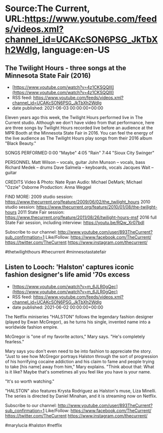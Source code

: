 # Source:The Current, URL:https://www.youtube.com/feeds/videos.xml?channel_id=UCAKcSON6PSG_JkTbXh2WdIg, language:en-US

## The Twilight Hours - three songs at the Minnesota State Fair (2016)
 - [https://www.youtube.com/watch?v=4z1CKSQQIlI](https://www.youtube.com/watch?v=4z1CKSQQIlI)
 - RSS feed: https://www.youtube.com/feeds/videos.xml?channel_id=UCAKcSON6PSG_JkTbXh2WdIg
 - date published: 2021-06-03 00:00:00+00:00

Eleven years ago this week, the Twilight Hours performed live in The Current studio. Although we don't have video from that performance, here are three songs by Twilight Hours recorded live before an audience at the MPR Booth at the Minnesota State Fair in 2016. You can feel the energy of the live audience as The Twilight Hours play songs from their 2016 album "Black Beauty." 

SONGS PERFORMED
0:00 "Maybe"
4:05 "Rain"
7:44 "Sioux City Swinger"

PERSONNEL
Matt Wilson – vocals, guitar
John Munson – vocals, bass
Richard Medek – drums
Dave Salmela – keyboards, vocals
Jacques Wait – guitar

CREDITS
Video & Photo: Nate Ryan
Audio: Michael DeMark; Michael "Ozzie" Osborne
Production: Anna Weggel

FIND MORE:
2009 studio session: https://www.thecurrent.org/feature/2009/06/02/the_twilight_hours
2010 studio session: https://www.thecurrent.org/feature/2010/01/08/the-twilight-hours
2011 State Fair session:
https://www.thecurrent.org/feature/2011/08/26/twilight-hours-msf
2016 full State Fair session, including interview:
https://youtu.be/RQw_Xr07bdI 

Subscribe to our channel:
http://www.youtube.com/user/893TheCurrent?sub_confirmation=1
Like/Follow:
https://www.facebook.com/TheCurrent/
https://twitter.com/TheCurrent
https://www.instagram.com/thecurrent/

#thetwilighthours #thecurrent #minnesotastatefair

## Listen to Looch: 'Halston' captures iconic fashion designer's life amid '70s excess
 - [https://www.youtube.com/watch?v=m_6JLR0gQec](https://www.youtube.com/watch?v=m_6JLR0gQec)
 - RSS feed: https://www.youtube.com/feeds/videos.xml?channel_id=UCAKcSON6PSG_JkTbXh2WdIg
 - date published: 2021-06-02 00:00:00+00:00

The Netflix miniseries "HALSTON" follows the legendary fashion designer (played by Ewan McGregor), as he turns his single, invented name into a worldwide fashion empire.

McGregor is "one of my favorite actors," Mary says. "He's completely fearless."

Mary says you don't even need to be into fashion to appreciate the story. "Just to see how McGregor portrays Halston through the sort of progression of his horrifying cocaine addiction and his claim to fame and people trying to take [his name] away from him," Mary explains. "Think about that: What is it like? Maybe that's sometimes all you feel like you have is your name.

"It's so worth watching."

"HALSTON" also features Krysta Rodriguez as Halston's muse, Liza Minelli. The series is directed by Daniel Minahan, and it is streaming now on Netflix.

Subscribe to our channel:
http://www.youtube.com/user/893TheCurrent?sub_confirmation=1
Like/Follow:
https://www.facebook.com/TheCurrent/
https://twitter.com/TheCurrent
https://www.instagram.com/thecurrent/

#marylucia #halston #netflix

